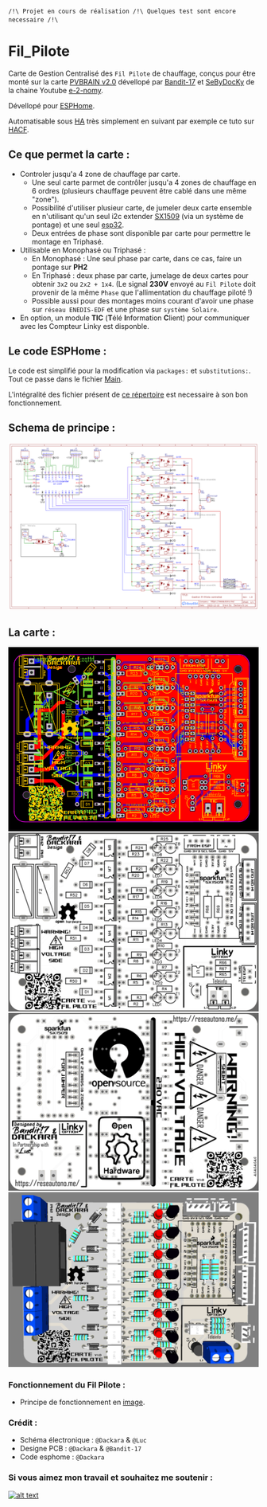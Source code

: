 `/!\ Projet en cours de réalisation /!\
Quelques test sont encore necessaire /!\`
# Fil_Pilote
Carte de Gestion Centralisé des `Fil Pilote` de chauffage, conçus pour être monté sur la carte [PVBRAIN v2.0](https://github.com/Bandit-17/PVBRAIN) dévellopé par [Bandit-17](https://github.com/Bandit-17) et [SeByDocKy](https://github.com/SeByDocKy) de la chaine Youtube [e-2-nomy](https://www.youtube.com/@e2nomy).

Dévellopé pour [ESPHome](http://esphome.io).

Automatisable sous [HA](http://homeassistant.io) très simplement en suivant par exemple ce tuto sur [HACF](https://hacf.fr/blog/confort-gestion-chauffage/).

## Ce que permet la carte :
- Controler jusqu'a 4 zone de chauffage par carte.
  - Une seul carte parmet de contrôler jusqu'a 4 zones de chauffage en 6 ordres (plusieurs chauffage peuvent être cablé dans une même "zone").
  - Possibilité d'utiliser plusieur carte, de jumeler deux carte ensemble en n'utilisant qu'un seul i2c extender [SX1509](https://amzn.to/3vddUae) (via un système de pontage) et une seul [esp32](https://amzn.to/3RCapBQ).
  - Deux entrées de phase sont disponible par carte pour permettre le montage en Triphasé.
- Utilisable en Monophasé ou Triphasé :
  - En Monophasé : Une seul phase par carte, dans ce cas, faire un pontage sur **PH2**
  - En Triphasé : deux phase par carte, jumelage de deux cartes pour obtenir `3x2` ou `2x2 + 1x4`. (Le signal **230V** envoyé au `Fil Pilote` doit provenir de la même `Phase` que l'allimentation du chauffage piloté !)
  - Possible aussi pour des montages moins courant d'avoir une phase sur `réseau ENEDIS-EDF` et une phase sur `système Solaire`.
- En option, un module **TIC** (**T**élé **I**nformation **C**lient) pour communiquer avec les Compteur Linky est disponble.

## Le code ESPHome :
Le code est simplifié pour la modification via `packages:` et `substitutions:`. Tout ce passe dans le fichier [Main](https://github.com/Dackara/Fil_Pilote/blob/main/esphome/fil-pilote.yaml).

L'intégralité des fichier présent de [ce répertoire](https://github.com/Dackara/Fil_Pilote/tree/main/Software_esphome) est necessaire à son bon fonctionnement.

## Schema de principe :
![alt text](https://github.com/Dackara/Fil_Pilote/blob/main/Image/Schematic.png)

## La carte :
![alt text](https://github.com/Dackara/Fil_Pilote/blob/main/Image/Circuit.png)
![alt text](https://github.com/Dackara/Fil_Pilote/blob/main/Image/TopSide.png)
![alt text](https://github.com/Dackara/Fil_Pilote/blob/main/Image/BottomSide.png)
![alt text](https://github.com/Dackara/Fil_Pilote/blob/main/Image/3D_View.png)

### Fonctionnement du Fil Pilote :
- Principe de fonctionnement en [image](https://github.com/Dackara/Fil_Pilote/blob/main/Image/Signal_fil_pilote.png).

### Crédit :
- Schéma électronique : `@Dackara` & `@Luc`
- Designe PCB : `@Dackara` & `@Bandit-17`
- Code esphome : `@Dackara`

### Si vous aimez mon travail et souhaitez me soutenir :

[![alt text](https://assets-global.website-files.com/5c14e387dab576fe667689cf/64f1a9ddd0246590df69ea15_kofi_long_button_dark%25402x-p-500.png)](https://ko-fi.com/dackara)
